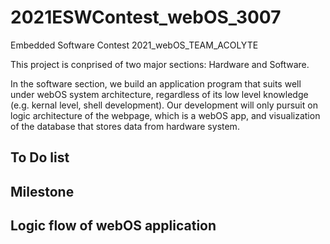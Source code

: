 # 2021ESWContest_webOS_3007
Embedded Software Contest 2021_webOS_TEAM_ACOLYTE

  This project is conprised of two major sections: Hardware and Software.
  
  In the software section, we build an application program that suits well under webOS system architecture, regardless of its low level knowledge (e.g. kernal level, shell development).
  Our development will only pursuit on logic architecture of the webpage, which is a webOS app, and visualization of the database that stores data from hardware system.

## To Do list

## Milestone

## Logic flow of webOS application
